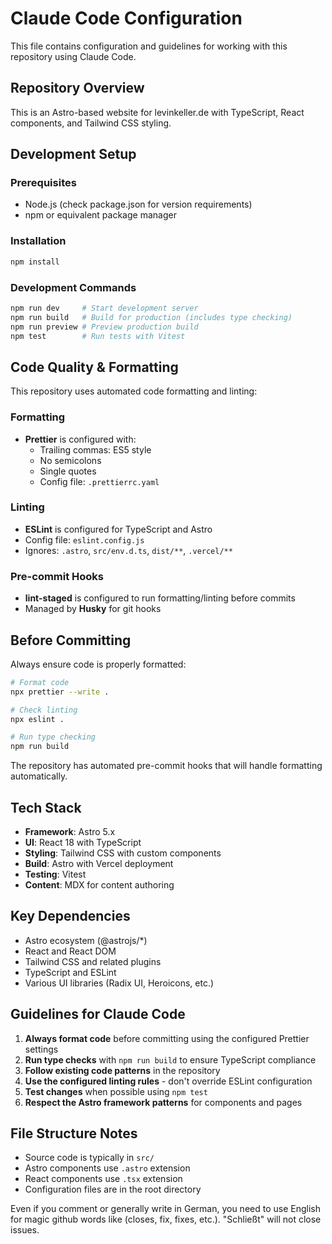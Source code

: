 # Claude Code Configuration

This file contains configuration and guidelines for working with this repository
using Claude Code.

## Repository Overview

This is an Astro-based website for levinkeller.de with TypeScript, React
components, and Tailwind CSS styling.

## Development Setup

### Prerequisites

- Node.js (check package.json for version requirements)
- npm or equivalent package manager

### Installation

```bash
npm install
```

### Development Commands

```bash
npm run dev     # Start development server
npm run build   # Build for production (includes type checking)
npm run preview # Preview production build
npm test        # Run tests with Vitest
```

## Code Quality & Formatting

This repository uses automated code formatting and linting:

### Formatting

- **Prettier** is configured with:
  - Trailing commas: ES5 style
  - No semicolons
  - Single quotes
  - Config file: `.prettierrc.yaml`

### Linting

- **ESLint** is configured for TypeScript and Astro
- Config file: `eslint.config.js`
- Ignores: `.astro`, `src/env.d.ts`, `dist/**`, `.vercel/**`

### Pre-commit Hooks

- **lint-staged** is configured to run formatting/linting before commits
- Managed by **Husky** for git hooks

## Before Committing

Always ensure code is properly formatted:

```bash
# Format code
npx prettier --write .

# Check linting
npx eslint .

# Run type checking
npm run build
```

The repository has automated pre-commit hooks that will handle formatting
automatically.

## Tech Stack

- **Framework**: Astro 5.x
- **UI**: React 18 with TypeScript
- **Styling**: Tailwind CSS with custom components
- **Build**: Astro with Vercel deployment
- **Testing**: Vitest
- **Content**: MDX for content authoring

## Key Dependencies

- Astro ecosystem (@astrojs/\*)
- React and React DOM
- Tailwind CSS and related plugins
- TypeScript and ESLint
- Various UI libraries (Radix UI, Heroicons, etc.)

## Guidelines for Claude Code

1. **Always format code** before committing using the configured Prettier
   settings
2. **Run type checks** with `npm run build` to ensure TypeScript compliance
3. **Follow existing code patterns** in the repository
4. **Use the configured linting rules** - don't override ESLint configuration
5. **Test changes** when possible using `npm test`
6. **Respect the Astro framework patterns** for components and pages

## File Structure Notes

- Source code is typically in `src/`
- Astro components use `.astro` extension
- React components use `.tsx` extension
- Configuration files are in the root directory

Even if you comment or generally write in German, you need to use English for
magic github words like (closes, fix, fixes, etc.). "Schließt" will not close
issues.
